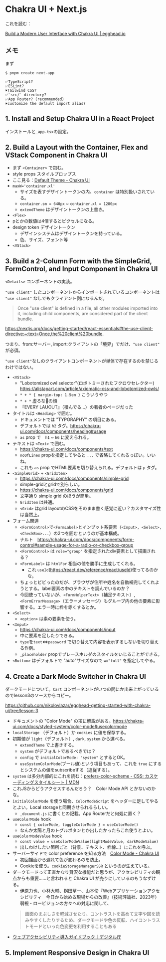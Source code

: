 # Chakra UI + Next.js

これを読む：

[Build a Modern User Interface with Chakra UI \| egghead\.io](https://egghead.io/courses/build-a-modern-user-interface-with-chakra-ui-fac68106)

## メモ

まず

```
$ pnpm create next-app
```

```
✅TypeScript?
✅ESLint?
✖Tailwind CSS?
✅`src/` directory?
✅App Router? (recommended)
✖customize the default import alias?
```

## 1. Install and Setup Chakra UI in a React Project

インストールと`_app.tsx`の設定。

## 2. Build a Layout with the Container, Flex and VStack Component in Chakra UI

- まず `<Container>` で包む。
- style props スタイルプロップス
- ここ見る：[Default Theme \- Chakra UI](https://chakra-ui.com/docs/styled-system/theme)
- `maxW='container.xl'`
    - サイズを表すデザイントークンの内、`container` は特別扱いされている。
    - `container.sm = 640px` ~ `container.xl = 1280px`
    - `extendTheme` はデザイントークンの上書き。
- `<Flex>`
- pとかの数値は4倍するとピクセルになる。
- design token デザイントークン
    - デザインシステムはデザイントークンを持っている。
    - 色、サイズ、フォント等
- `<VStack>`

## 3. Build a 2-Column Form with the SimpleGrid, FormControl, and Input Component in Chakra UI

`<Details>` コンポーネントの実装。

`"use client"` したコンポーネントからインポートされているコンポーネントは `"use client"` なしでもクライアント側になるんだ。

> Once "use client" is defined in a file, all other modules imported into it, including child components, are considered part of the client bundle.

https://nextjs.org/docs/getting-started/react-essentials#the-use-client-directive:~:text=Once,the%20client%20bundle.

つまり、from:サーバー, import:クライアントの「境界」でだけ、`"use client"` が必須。

`"use client"`なしのクライアントコンポーネントが単体で存在するのを禁じるわけではない。

- `<VStack>`
    - "Lobotomized owl selector"(ロボトミーされたフクロウセレクター) https://alistapart.com/article/axiomatic-css-and-lobotomized-owls/
    - `* + * { margin-top: 1.5em }` こういうやつ
    - `* + *` 虚ろな🦉の顔
    - 『EVERY LAUOUT』（積んでる…）の著者のページだった
- タイトルは `<Heading>` で囲む。
   - ドキュメントでは "TYPORAPHY" の項目にある。
   - デフォルトでは `h2` タグ。https://chakra-ui.com/docs/components/heading#usage
   - `as` prop で　`h1` ~ `h6` に変えられる。
- テキストは `<Text>` で囲む。
    - https://chakra-ui.com/docs/components/text
    - `noOfLines` propを指定してやると `...` で省略してくれるっぽい。いいね。
    - これも `as` prop でHTML要素を切り替えられる。デフォルトは `p` タグ。
- `<SimpleGrid>` + `<GridItem>`
    - https://chakra-ui.com/docs/components/simple-grid
    - simple-gridとgridで別らしい。
    - https://chakra-ui.com/docs/components/grid
    - 文字通り simple grid のほうが簡単。
    - `GridItem` は共通。
    - `<Grid>` はgrid layoutのCSSをそのまま書く感覚に近い？カスタマイズ性は当然上。
- フォーム関連
    - `<FormControl>`で`<FormLabel>`とインプット系要素（`<Input>, <Select>, <CheckBox>...`）の2つを囲むというのが基本構成。
    - ナルト　https://chakra-ui.com/docs/components/form-control#sample-usage-for-a-radio-or-checkbox-group
    - `<FormControl>` は `role="group"` を指定されたdiv要素として描画される？
    - `<FormLabel>` は `htmlFor` 相当の値を勝手に生成してくれる。
        -  これ `useId`(https://react.dev/reference/react/useId)使ってるのかな。
    - ちょっとビビったのだが、ブラウザが住所や姓名を自動補完してくれようとする。label要素の中のテキストを読んでいるのか？
    - 今回使っていないが、`<FormHelperText>`（補足テキスト）, `<FormErrorMessage>`（エラーメッセージ）もグループ内の他の要素に影響する。エラー時に枠を赤くするとか。
- `<Select>`
    - `<option>` は素の要素を使う。
- `<Input>`
    - https://chakra-ui.com/docs/components/input
    - 中に要素を足したりできる。
    - `type`を`text`⇔`password` で切り替えて内容を表示するしないを切り替える作例。
    - `_placeholder` propでプレースホルダのスタイルをいじることができる。
- `<Button>` はデフォルトで "auto"サイズなので `w="full"` を指定してやる。

## 4. Create a Dark Mode Switcher in Chakra UI
ダークモードについて。`Cart` コンポーネントがいつの間にか出来上がっているのでlesson3のソースからコピー。

https://github.com/nikolovlazar/egghead-getting-started-with-chakra-ui/tree/lesson-3

- ドキュメントの "Color Mode" の項に解説がある。https://chakra-ui.com/docs/styled-system/color-mode#usecolormode
- `localStorage` （デフォルト）か `cookies` に値を保存する。
- 初期値が `light`（デフォルト）, `dark`, `system` から選べる。
    - `extendTheme` で上書きする。
    - `system` がデフォルトであるべきでは？　
    - `config` で `initialColorMode: "system"` とするとOK。
    - `useSystemColorMode`(ブール値)という項目もあって、これを `true` にするとシステムの値をsubscribeする（追従する）。
- `system` は多分内部的にこれを読む：[prefers\-color\-scheme \- CSS: カスケーディングスタイルシート \| MDN](https://developer.mozilla.org/ja/docs/Web/CSS/@media/prefers-color-scheme)
- これJSからどうアクセスするんだろう？　Color Mode API とかないのかな。
- `initialColorMode` を使う場合、`ColorModeScript` をヘッダーに足してやるとよい。Local storageと同期させられるらしい。
    - `_document.js` に書くとの記載。App Routerだと何処に置く？
- `useColorMode` hook
    - `const { colorMode, toggleColorMode } = useColorMode()`
    - なんか太陽と月のトグルボタンとか出したかったらこれ使うとよい。
- `useColorModeValue` hook
    - `const value = useColorModeValue(lightModeValue, darkModeValue)`
    - 出しわけしたい箇所ごと（背景、テキスト、枠線…）にこれを呼ぶ。
- サーバーサイドで color preference を知る方法　[Color Mode \- Chakra UI](https://chakra-ui.com/docs/styled-system/color-mode#add-colormodemanager-optional-for-ssr)
    - 初回描画から遅れて色が変わるのを防止。
    - Cookieを使う。`cookieStorageManagerSSR` というのが生えている。
- ダークモードって正直かなり贅沢な機能だと思うが、アクセシビリティの観点からも重要……と言われると Chakra UI が売りにしているのもうなずける。
    - 伊原力也、小林大輔、桝田草一、山本伶『Webアプリケーションアクセシビリティ　今日から始める現場からの改善』（技術評論社、2023年）
    弱視・ロービジョンの方々への対応に関して、
    > 画面のまぶしさを軽減させたり、コントラストを高めて文字や図を読みやすくしたりするため、ダークモードや色の反転、ハイコントラストモードといった色変更を利用することもある
- [ウェブアクセシビリティ導入ガイドブック｜デジタル庁](https://www.digital.go.jp/resources/introduction-to-web-accessibility-guidebook/)


## 5. Implement Responsive Design in Chakra UI